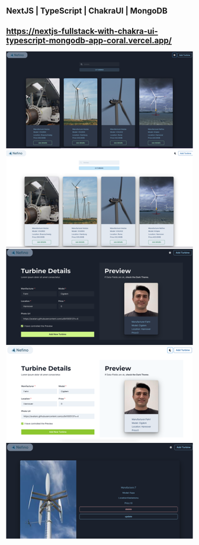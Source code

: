 ## NextJS | TypeScript | ChakraUI | MongoDB  

## https://nextjs-fullstack-with-chakra-ui-typescript-mongodb-app-coral.vercel.app/


<img src="photos/turbine_list.png"  title="CSS">
<img src="photos/turbine_list_white.png"  title="CSS">
<img src="photos/add_turbine.png"  title="CSS">
<img src="photos/add_turbine_white.png" title="CSS">
<img src="photos/turbine.png" title="CSS">
